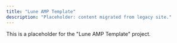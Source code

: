 ```yaml
---
title: "Lune AMP Template"
description: "Placeholder: content migrated from legacy site."
---
```


This is a placeholder for the "Lune AMP Template" project.
